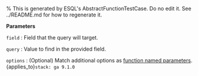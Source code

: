 % This is generated by ESQL's AbstractFunctionTestCase. Do no edit it. See ../README.md for how to regenerate it.

**Parameters**

`field`
:   Field that the query will target.

`query`
:   Value to find in the provided field.

`options`
:   (Optional) Match additional options as [function named parameters](/reference/query-languages/esql/esql-syntax.md#esql-function-named-params). {applies_to}`stack: ga 9.1.0`


